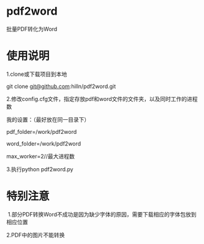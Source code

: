 # pdf2word
批量PDF转化为Word
# 使用说明
1.clone或下载项目到本地

git clone git@github.com:hilln/pdf2word.git

2.修改config.cfg文件，指定存放pdf和word文件的文件夹，以及同时工作的进程数

 我的设置：（最好放在同一目录下）
 
 pdf_folder=/work/pdf2word
 
 word_folder=/work/pdf2word
 
 max_worker=2//最大进程数
 
3.执行python pdf2word.py

# 特别注意
  1.部分PDF转换Word不成功是因为缺少字体的原因，需要下载相应的字体包放到相应位置
  
  2.PDF中的图片不能转换
 
